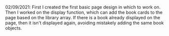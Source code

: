 02/09/2021: First I created the first basic page design in which to work on. Then I worked on the display function, which can add the book cards to the page based on the library array. If there is a book already displayed on the page, then it isn't displayed again, avoiding mistakely adding the same book objects.